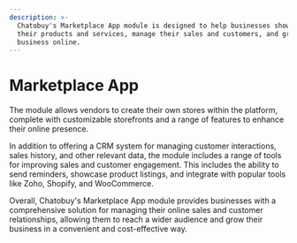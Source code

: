 ```yaml
---
description: >-
  Chatobuy's Marketplace App module is designed to help businesses showcase
  their products and services, manage their sales and customers, and grow their
  business online.
---
```


# Marketplace App

The module allows vendors to create their own stores within the platform, complete with customizable storefronts and a range of features to enhance their online presence.

In addition to offering a CRM system for managing customer interactions, sales history, and other relevant data, the module includes a range of tools for improving sales and customer engagement. This includes the ability to send reminders, showcase product listings, and integrate with popular tools like Zoho, Shopify, and WooCommerce.

Overall, Chatobuy's Marketplace App module provides businesses with a comprehensive solution for managing their online sales and customer relationships, allowing them to reach a wider audience and grow their business in a convenient and cost-effective way.
